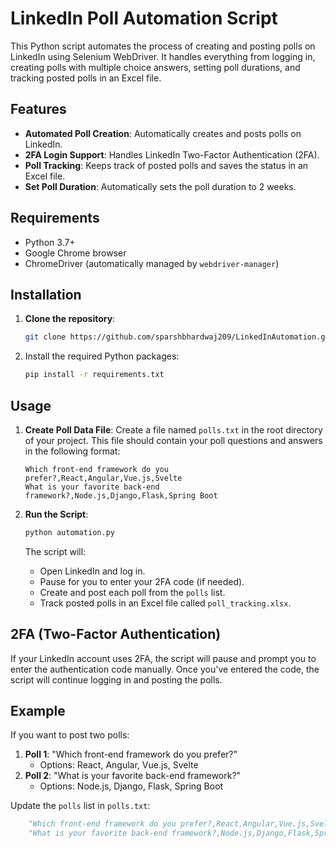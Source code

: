# LinkedIn Poll Automation Script

This Python script automates the process of creating and posting polls on LinkedIn using Selenium WebDriver. It handles everything from logging in, creating polls with multiple choice answers, setting poll durations, and tracking posted polls in an Excel file.

## Features

- **Automated Poll Creation**: Automatically creates and posts polls on LinkedIn.
- **2FA Login Support**: Handles LinkedIn Two-Factor Authentication (2FA).
- **Poll Tracking**: Keeps track of posted polls and saves the status in an Excel file.
- **Set Poll Duration**: Automatically sets the poll duration to 2 weeks.

## Requirements

- Python 3.7+
- Google Chrome browser
- ChromeDriver (automatically managed by `webdriver-manager`)

## Installation

1. **Clone the repository**:
   ```bash
   git clone https://github.com/sparshbhardwaj209/LinkedInAutomation.git

2. Install the required Python packages:
    ```bash
    pip install -r requirements.txt
    ```

## Usage

1. **Create Poll Data File**: Create a file named `polls.txt` in the root directory of your project. This file should contain your poll questions and answers in the following format:

   ```text
   Which front-end framework do you prefer?,React,Angular,Vue.js,Svelte
   What is your favorite back-end framework?,Node.js,Django,Flask,Spring Boot

2. **Run the Script**:
    ```bash
    python automation.py
    ```
    The script will:
    - Open LinkedIn and log in.
    - Pause for you to enter your 2FA code (if needed).
    - Create and post each poll from the `polls` list.
    - Track posted polls in an Excel file called `poll_tracking.xlsx`.

## 2FA (Two-Factor Authentication)
If your LinkedIn account uses 2FA, the script will pause and prompt you to enter the authentication code manually. Once you've entered the code, the script will continue logging in and posting the polls.

## Example
If you want to post two polls:

1. **Poll 1**: "Which front-end framework do you prefer?"
   - Options: React, Angular, Vue.js, Svelte
2. **Poll 2**: "What is your favorite back-end framework?"
   - Options: Node.js, Django, Flask, Spring Boot

Update the `polls` list in `polls.txt`:

```python
    "Which front-end framework do you prefer?,React,Angular,Vue.js,Svelte",
    "What is your favorite back-end framework?,Node.js,Django,Flask,Spring Boot"
